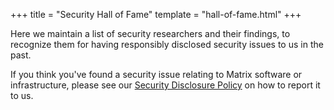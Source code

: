 +++
title = "Security Hall of Fame"
template = "hall-of-fame.html"
+++

Here we maintain a list of security researchers and their findings, to recognize
them for having responsibly disclosed security issues to us in the past.

If you think you've found a security issue relating to Matrix software or
infrastructure, please see our [Security Disclosure Policy](/security-disclosure-policy)
on how to report it to us.
